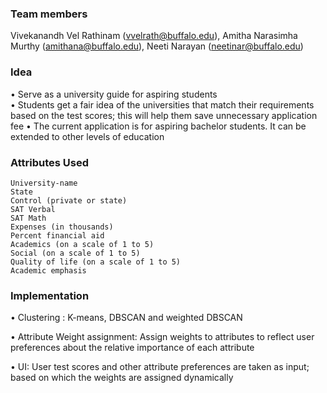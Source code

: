 ### Team members

Vivekanandh Vel Rathinam (vvelrath@buffalo.edu), Amitha Narasimha Murthy (amithana@buffalo.edu), 
Neeti Narayan (neetinar@buffalo.edu)

### Idea

• Serve as a university guide for aspiring students 																					
• Students get a fair idea of the universities that match their requirements based on the test scores; this will help them save unnecessary application fee 
• The current application is for aspiring bachelor students. It can be extended to other levels of education

### Attributes Used

	University-name
	State
	Control (private or state)
	SAT Verbal
	SAT Math
	Expenses (in thousands)
	Percent financial aid
	Academics (on a scale of 1 to 5)
	Social (on a scale of 1 to 5)
	Quality of life (on a scale of 1 to 5)
	Academic emphasis

### Implementation

• Clustering : K-means, DBSCAN and weighted DBSCAN																					

• Attribute Weight assignment: Assign weights to attributes to reflect user preferences about the relative importance of each attribute							

• UI: User test scores and other attribute preferences are taken as input; based on which the weights are assigned dynamically									